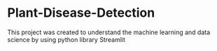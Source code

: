 # Plant-Disease-Detection
This project was created to understand the machine learning and data science by using python library Streamlit
